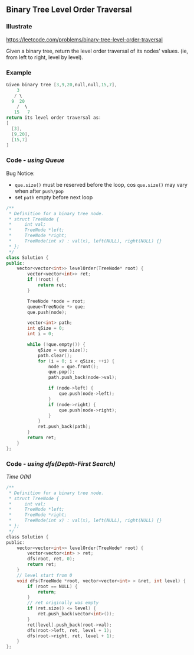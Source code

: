 ## Binary Tree Level Order Traversal
### Illustrate
<https://leetcode.com/problems/binary-tree-level-order-traversal>

Given a binary tree, return the level order traversal of its nodes' values. (ie, from left to right, level by level).

### Example
```c
Given binary tree [3,9,20,null,null,15,7],
    3
   / \
  9  20
    /  \
   15   7
return its level order traversal as:
[
  [3],
  [9,20],
  [15,7]
]
```

### Code - _using Queue_

Bug Notice:

- `que.size()` must be reserved before the loop, cos `que.size()` may vary when after `push/pop`
- set `path` empty before next loop

```c++
/**
 * Definition for a binary tree node.
 * struct TreeNode {
 *     int val;
 *     TreeNode *left;
 *     TreeNode *right;
 *     TreeNode(int x) : val(x), left(NULL), right(NULL) {}
 * };
 */
class Solution {
public:
    vector<vector<int>> levelOrder(TreeNode* root) {
        vector<vector<int>> ret;
        if (!root) {
            return ret;
        }

        TreeNode *node = root;
        queue<TreeNode *> que;
        que.push(node);

        vector<int> path;
        int qSize = 0;
        int i = 0;

        while (!que.empty()) {
            qSize = que.size();
            path.clear();
            for (i = 0; i < qSize; ++i) {
                node = que.front();
                que.pop();
                path.push_back(node->val);

                if (node->left) {
                    que.push(node->left);
                }
                if (node->right) {
                    que.push(node->right);
                }
            }
            ret.push_back(path);
        }
        return ret;
    }
};
```

### Code - _using dfs(Depth-First Search)_

_Time O(N)_

```c
/**
 * Definition for a binary tree node.
 * struct TreeNode {
 *     int val;
 *     TreeNode *left;
 *     TreeNode *right;
 *     TreeNode(int x) : val(x), left(NULL), right(NULL) {}
 * };
 */
class Solution {
public:
    vector<vector<int>> levelOrder(TreeNode* root) {
        vector<vector<int> > ret;
        dfs(root, ret, 0);
        return ret;
    }
    // level start from 0
    void dfs(TreeNode *root, vector<vector<int> > &ret, int level) {
        if (root == NULL) {
            return;
        }
        // ret originally was empty
        if (ret.size() <= level) {
            ret.push_back(vector<int>());
        }
        ret[level].push_back(root->val);
        dfs(root->left, ret, level + 1);
        dfs(root->right, ret, level + 1);
    }
};
```
